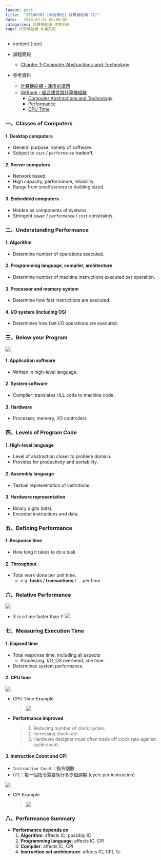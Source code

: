 ```yaml
---
layout: post
title:  "20180301 [學習筆記] 計算機結構 (1)"
date:   2018-03-01 00:00:00
categories: 計算機結構 作業系統
tags: 計算機結構 作業系統
---
```



* content
{:toc}


* 課程簡報
    * [Chapter-1-Computer-Abstractions-and-Technology](https://github.com/shouzo/Computer-Organization-And-Design_pages/blob/master/class-tutorial/20180301/Chapter-1-Computer-Abstractions-and-Technology.pdf)
* 參考資料
    * [計算機結構 - 速度的議題](http://ccckmit.wikidot.com/co:speed)
    * [GitBook - 組合語言與計算機組織](https://goo.gl/fW6rF6)
        * [Computer Abstractions and Technology](https://chi_gitbook.gitbooks.io/personal-note/content/computer_abstractions_and_technology.html)
        * [Performance](https://chi_gitbook.gitbooks.io/personal-note/content/performance.html)
        * [CPU Time](https://chi_gitbook.gitbooks.io/personal-note/content/cpu_time.html)


### 一、Classes of Computers
#### 1. Desktop computers
* General purpose, variety of software.
* Subject to ``cost`` / ``performance`` tradeoff.

#### 2. Server computers
* Network based.
* High capacity, performance, reliability.
* Range from small servers to building sized.

#### 3. Embedded computers
* Hidden as components of systems.
* Stringent ``power`` / ``performance`` / ``cost`` constraints.


### 二、Understanding Performance
#### 1. Algorithm
* Determine number of operations executed.

#### 2. Programming language, compiler, architecture
* Determine number of machine instructions executed per operation.

#### 3. Processor and memory system
* Determine how fast instructions are executed.

#### 4. I/O system (including OS)
* Determines how fast I/O operations are executed.


### 三、Below your Program
![](https://i.imgur.com/jbQSrpv.jpg)


#### 1. Application software
* Written in high-level language.

#### 2. System software
* Compiler: translates HLL code to machine code.

#### 3. Hardware
* Processor, memory, I/O controllers


### 四、Levels of Program Code
#### 1. High-level language
* Level of abstraction closer to problem domain.
* Provides for productivity and portability.

#### 2. Assembly language
* Textual representation of instrctions.

#### 3. Hardware representation
* Binary digits (bits).
* Encoded instructions and data.

### 五、Defining Performance
#### 1. Response time
* How long it takes to do a task.

#### 2. Throughput
* Total work done per unit time.
    * e.g. **tasks** / **transactions** / ... per hour


### 六、Relative Performance
![](https://i.imgur.com/QCzLpUf.jpg)

* X is n time faster than Y
![](https://i.imgur.com/mQHfgdK.jpg)


### 七、Measuring Execution Time
#### 1. Elapsed time
* Total response time, including all aspects
    * Processing, I/O, OS overhead, idle time.
* Determines system performance

#### 2. CPU time
![](https://i.imgur.com/ThOhi5q.jpg)

* CPU Time Example
    > ![](https://i.imgur.com/p0FUEbd.jpg)

* **Performance improved**
    > 1. Reducing number of clock cycles.
    > 2. Increasing clock rate.
    > 3. Hardware designer must often trade off clock rate against cycle count.

#### 3. Instruction Count and CPI
* `Instruction Count`：指令個數
* `CPI`：每一個指令需要執行多少個週期 (cycle per instruction)

![](https://i.imgur.com/7YA28w1.jpg)

* CPI Example
    > ![](https://i.imgur.com/6sLnWxw.jpg)


### 八、Performance Summary
* **Performance depends on**
    1. **Algorithm**: affects IC, possibly IC
    2. **Programming language**: affects IC, CPI
    3. **Compiler**: affects IC, CPI
    4. **Instruction set architecture**: affects IC, CPI, Tc